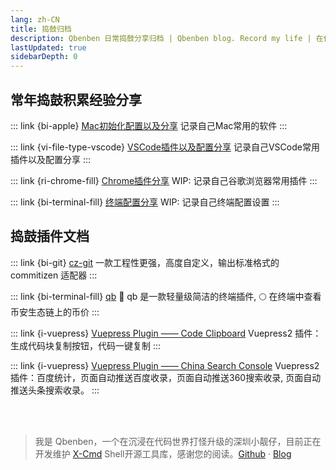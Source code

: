 ```yaml
---
lang: zh-CN
title: 捣鼓归档
description: Qbenben 日常捣鼓分享归档 | Qbenben blog. Record my life | 在代码世界里打怪升级的小靓仔
lastUpdated: true
sidebarDepth: 0
---
```


## 常年捣鼓积累经验分享
<div class="link-container">

::: link {bi-apple} [Mac初始化配置以及分享](/docs/play/mac.html)
记录自己Mac常用的软件
:::

::: link {vi-file-type-vscode} [VSCode插件以及配置分享](/docs/play/vscode.html)
记录自己VSCode常用插件以及配置分享
:::

::: link {ri-chrome-fill} [Chrome插件分享](/docs/play/chrome.html)
WIP: 记录自己谷歌浏览器常用插件
:::

::: link {bi-terminal-fill} [终端配置分享](/docs/play/terminal.html)
WIP: 记录自己终端配置设置
:::

</div>

## 捣鼓插件文档

<div class="link-container">

::: link {bi-git} [cz-git](/docs/play/cz-git.html)
一款工程性更强，高度自定义，输出标准格式的 commitizen 适配器
:::

::: link {bi-terminal-fill} [qb](/docs/play/terminal-plugin-qb.html)
🚀 qb 是一款轻量级简洁的终端插件, 🌕 在终端中查看币安生态链上的币价
:::

::: link {i-vuepress} [Vuepress Plugin —— Code Clipboard](/docs/play/vuepress-plugin-clipboard.html)
Vuepress2 插件：生成代码块复制按钮，代码一键复制
:::

::: link {i-vuepress} [Vuepress Plugin —— China Search Console](/docs/play/vuepress-plugin-china-search-console.html)
Vuepress2 插件：百度统计，页面自动推送百度收录，页面自动推送360搜索收录, 页面自动推送头条搜索收录。
:::

</div>

<br>
<br>

> 我是 Qbenben，一个在沉浸在代码世界打怪升级的深圳小靓仔，目前正在开发维护 [X-Cmd](https://x-cmd.com/) Shell开源工具库，感谢您的阅读。[Github](https://github.com/Zhengqbbb) · [Blog](https://blog.qbb.sh/)